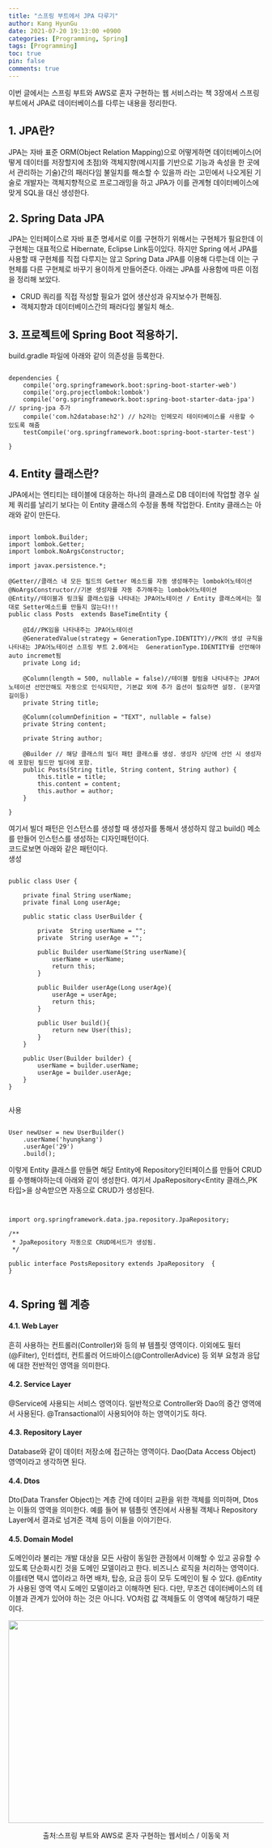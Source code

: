 ```yaml
---
title: "스프링 부트에서 JPA 다루기"
author: Kang HyunGu
date: 2021-07-20 19:13:00 +0900
categories: [Programming, Spring]
tags: [Programming]
toc: true
pin: false
comments: true
---
```


이번 글에서는 스프링 부트와 AWS로 혼자 구현하는 웹 서비스라는 책 3장에서 스프링 부트에서 JPA로 데이터베이스를 다루는 내용을 정리한다.

## 1. JPA란?
JPA는 자바 표준 ORM(Object Relation Mapping)으로 어떻게하면 데이터베이스(어떻게 데이터를 저장할지에 초점)와 객체지향(메시지를 기반으로 기능과 속성을 한 곳에서 관리하는 기술)간의 패러다임 불일치를 해소할 수 있을까 라는 고민에서 나오게된 기술로 개발자는 객체지향적으로 프로그래밍을 하고 JPA가 이를 관계형 데이터베이스에 맞게 SQL을 대신 생성한다.

## 2. Spring Data JPA
JPA는 인터페이스로 자바 표준 명세서로 이를 구현하기 위해서는 구현체가 필요한데 이 구현체는 대표적으로 Hibernate, Eclipse Link등이있다.
하지만 Spring 에서 JPA를 사용할 때 구현체를 직접 다루지는 않고 Spring Data JPA를 이용해 다루는데 이는 구현체를 다른 구현체로 바꾸기 용이하게 만들어준다.
아래는 JPA를 사용함에 따른 이점을 정리해 보았다.

- CRUD 쿼리를 직접 작성할 필요가 없어 생산성과 유지보수가 편해짐.
- 객체지향과 데이터베이스간의 패러다임 불일치 해소.

## 3. 프로젝트에 Spring Boot 적용하기.
build.gradle 파일에 아래와 같이 의존성을 등록한다.
<pre><code>
dependencies {
    compile('org.springframework.boot:spring-boot-starter-web')
    compile('org.projectlombok:lombok')
    compile('org.springframework.boot:spring-boot-starter-data-jpa') // spring-jpa 추가
    compile('com.h2database:h2') // h2라는 인메모리 테이터베이스를 사용할 수 있도록 해줌
    testCompile('org.springframework.boot:spring-boot-starter-test')

}
</code></pre>

## 4. Entity 클래스란?
JPA에서는 엔티티는 테이블에 대응하는 하나의 클래스로 DB 데이터에 작업할 경우 실제 쿼리를 날리기 보다는 이 Entity 클래스의 수정을 통해 작업한다.
Entity 클래스는 아래와 같이 만든다.

<pre><code>
import lombok.Builder;
import lombok.Getter;
import lombok.NoArgsConstructor;

import javax.persistence.*;

@Getter//클래스 내 모든 필드의 Getter 메소드를 자동 생성해주는 lombok어노테이션
@NoArgsConstructor//기본 생성자를 자동 추가해주는 lombok어노테이션
@Entity//테이블과 링크될 클래스임을 나타내는 JPA어노테이션 / Entity 클래스에서는 절대로 Setter메소드를 만들지 않는다!!!
public class Posts  extends BaseTimeEntity {

    @Id//PK임을 나타내주는 JPA어노테이션
    @GeneratedValue(strategy = GenerationType.IDENTITY)//PK의 생성 규칙을 나타내는 JPA어노테이션 스프링 부트 2.0에서는  GenerationType.IDENTITY를 선언해야 auto incremet됨
    private Long id;

    @Column(length = 500, nullable = false)//테이블 컬럼을 나타내주는 JPA어노테이션 선언안해도 자동으로 인식되지만, 기본값 외에 추가 옵션이 필요하면 설정. (문자열 길이등)
    private String title;

    @Column(columnDefinition = "TEXT", nullable = false)
    private String content;

    private String author;

    @Builder // 해당 클래스의 빌더 패턴 클래스를 생성. 생성자 상단에 선언 시 생성자에 포함된 필드만 빌더에 포함.
    public Posts(String title, String content, String author) {
        this.title = title;
        this.content = content;
        this.author = author;
    }

}
</code></pre>
여기서 빌더 패턴은 인스턴스를 생성할 때 생성자를 통해서 생성하지 않고 build() 메소를 만들어 인스턴스를 생성하는 디자인패턴이다.<br/>
코드로보면 아래와 같은 패턴이다.<br/>
생성
<pre><code>
public class User {

    private final String userName;
    private final Long userAge;

    public static class UserBuilder {

        private  String userName = "";
        private  String userAge = "";

        public Builder userName(String userName){
            userName = userName;
            return this;
        }

        public Builder userAge(Long userAge){
            userAge = userAge;
            return this;
        }

        public User build(){
            return new User(this);
        }
    }

    public User(Builder builder) {
        userName = builder.userName;
        userAge = builder.userAge;
    }
}

</code></pre>

사용
<pre><code>
User newUser = new UserBuilder()
    .userName('hyungkang')
    .userAge('29')
    .build();
</code></pre>

이렇게 Entity 클래스를 만들면 해당 Entity에 Repository인터페이스를 만들어 CRUD를 수행해야하는데 아래와 같이 생성한다.
여기서 JpaRepository<Entity 클래스,PK 타입>을 상속받으면 자동으로 CRUD가 생성된다.
<pre><code>

import org.springframework.data.jpa.repository.JpaRepository;

/**
 * JpaRepository<Entity Class,PK Type> 자동으로 CRUD메서드가 생성됨.
 */

public interface PostsRepository extends JpaRepository <Posts,Long> {
}

</code></pre>

## 4. Spring 웹 계층
#### 4.1. Web Layer

흔히 사용하는 컨트롤러(Controller)와 등의 뷰 템플릿 영역이다.
이외에도 필터(@Filter), 인터셉터, 컨트롤러 어드바이스(@ControllerAdvice) 등 외부 요청과 응답에 대한 전반적인 영역을 의미한다.

#### 4.2. Service Layer

@Service에 사용되는 서비스 영역이다.
일반적으로 Controller와 Dao의 중간 영역에서 사용된다.
@Transactional이 사용되어야 하는 영역이기도 하다.

#### 4.3. Repository Layer

Database와 같이 데이터 저장소에 접근하는 영역이다.
Dao(Data Access Object) 영역이라고 생각하면 된다.

#### 4.4. Dtos

Dto(Data Transfer Object)는 계층 간에 데이터 교환을 위한 객체를 의미하며, Dtos는 이들의 영역을 의미한다.
예를 들어 뷰 템플릿 엔진에서 사용될 객체나 Repository Layer에서 결과로 넘겨준 객체 등이 이들을 이야기한다.

#### 4.5. Domain Model

도메인이라 불리는 개발 대상을 모든 사람이 동일한 관점에서 이해할 수 있고 공유할 수 있도록 단순화시킨 것을 도메인 모델이라고 한다.
비즈니스 로직을 처리하는 영역이다.
이를테면 택시 앱이라고 하면 배차, 탑승, 요금 등이 모두 도메인이 될 수 있다.
@Entity가 사용된 영역 역시 도메인 모델이라고 이해하면 된다.
다만, 무조건 데이터베이스의 테이블과 관계가 있어야 하는 것은 아니다. VO처럼 값 객체들도 이 영역에 해당하기 때문이다.

<p align="left"> <img src="{{site.url}}/img/posts/Spring_2/SrpingLayer.png" width="600" height="400"></p>
<center>출처:스프링 부트와 AWS로 혼자 구현하는 웹서비스 / 이동욱 저 </center>
